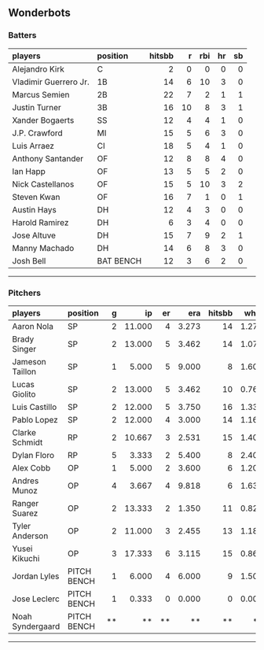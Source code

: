 ## Wonderbots

### Batters

 
|players               |position  | hitsbb|  r| rbi| hr| sb| 
|:---------------------|:---------|------:|--:|---:|--:|--:| 
|Alejandro Kirk        |C         |      2|  0|   0|  0|  0| 
|Vladimir Guerrero Jr. |1B        |     14|  6|  10|  3|  0| 
|Marcus Semien         |2B        |     22|  7|   2|  1|  1| 
|Justin Turner         |3B        |     16| 10|   8|  3|  1| 
|Xander Bogaerts       |SS        |     12|  4|   4|  1|  0| 
|J.P. Crawford         |MI        |     15|  5|   6|  3|  0| 
|Luis Arraez           |CI        |     18|  5|   4|  1|  0| 
|Anthony Santander     |OF        |     12|  8|   8|  4|  0| 
|Ian Happ              |OF        |     13|  5|   5|  2|  0| 
|Nick Castellanos      |OF        |     15|  5|  10|  3|  2| 
|Steven Kwan           |OF        |     16|  7|   1|  0|  1| 
|Austin Hays           |DH        |     12|  4|   3|  0|  0| 
|Harold Ramirez        |DH        |      6|  3|   4|  0|  0| 
|Jose Altuve           |DH        |     15|  7|   9|  2|  1| 
|Manny Machado         |DH        |     14|  6|   8|  3|  0| 
|Josh Bell             |BAT BENCH |     12|  3|   6|  2|  0| 


* * *

### Pitchers

 
|players          |position    |  g|     ip| er|   era| hitsbb|  whip| so|  w| sv| 
|:----------------|:-----------|--:|------:|--:|-----:|------:|-----:|--:|--:|--:| 
|Aaron Nola       |SP          |  2| 11.000|  4| 3.273|     14| 1.273|  9|  1|  0| 
|Brady Singer     |SP          |  2| 13.000|  5| 3.462|     14| 1.077|  5|  0|  0| 
|Jameson Taillon  |SP          |  1|  5.000|  5| 9.000|      8| 1.600|  8|  0|  0| 
|Lucas Giolito    |SP          |  2| 13.000|  5| 3.462|     10| 0.769| 19|  1|  0| 
|Luis Castillo    |SP          |  2| 12.000|  5| 3.750|     16| 1.333| 10|  1|  0| 
|Pablo Lopez      |SP          |  2| 12.000|  4| 3.000|     14| 1.167| 16|  1|  0| 
|Clarke Schmidt   |RP          |  2| 10.667|  3| 2.531|     15| 1.406|  6|  1|  0| 
|Dylan Floro      |RP          |  5|  3.333|  2| 5.400|      8| 2.400|  5|  0|  0| 
|Alex Cobb        |OP          |  1|  5.000|  2| 3.600|      6| 1.200|  3|  0|  0| 
|Andres Munoz     |OP          |  4|  3.667|  4| 9.818|      6| 1.636|  5|  0|  0| 
|Ranger Suarez    |OP          |  2| 13.333|  2| 1.350|     11| 0.825| 15|  1|  0| 
|Tyler Anderson   |OP          |  2| 11.000|  3| 2.455|     13| 1.182| 12|  0|  0| 
|Yusei Kikuchi    |OP          |  3| 17.333|  6| 3.115|     15| 0.865| 21|  1|  0| 
|Jordan Lyles     |PITCH BENCH |  1|  6.000|  4| 6.000|      9| 1.500|  2|  1|  0| 
|Jose Leclerc     |PITCH BENCH |  1|  0.333|  0| 0.000|      0| 0.000|  0|  0|  0| 
|Noah Syndergaard |PITCH BENCH | **|     **| **|    **|     **|    **| **| **| **| 


* * *


